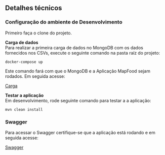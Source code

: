 ## Detalhes técnicos

### Configuração do ambiente de Desenvolvimento

Primeiro faça o clone do projeto.

**Carga de dados**  
Para realizar a primeira carga de dados no MongoDB com os dados fornecidos nos CSVs, 
execute o seguinte comando na pasta raíz do projeto:
```aidl
docker-compose up
```
Este comando fará com que o MongoDB e a Aplicação MapFood sejam rodados. Em seguida acesse:

[Carga](http://localhost:8080/mapfood/load)

**Testar a aplicação**  
Em desenvolvimento, rode seguinte comando para testar a a aplicação:
```aidl
mvn clean install
```

### Swagger

Para acessar o Swagger certifique-se que a aplicação está rodando e em seguida acesse:

[Swagger](http://localhost:8080/mapfood/swagger-ui.html)
